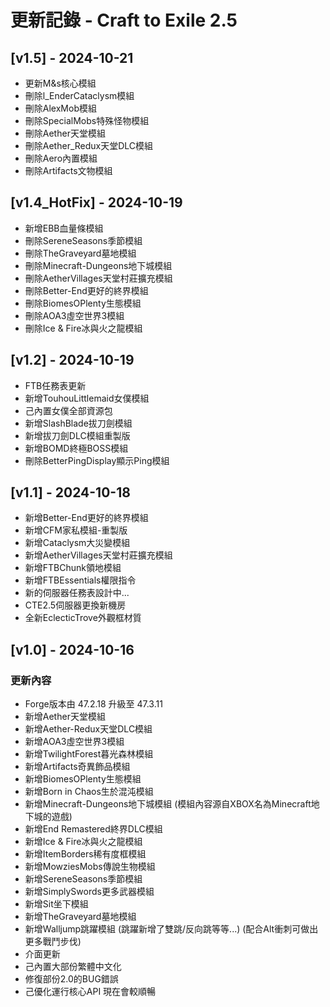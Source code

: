 # 更新記錄 - Craft to Exile 2.5



## [v1.5] - 2024-10-21

- 更新M&s核心模組
- 刪除l_EnderCataclysm模組
- 刪除AlexMob模組
- 刪除SpecialMobs特殊怪物模組
- 刪除Aether天堂模組
- 刪除Aether_Redux天堂DLC模組
- 刪除Aero內置模組
- 刪除Artifacts文物模組

## [v1.4_HotFix] - 2024-10-19

- 新增EBB血量條模組
- 刪除SereneSeasons季節模組
- 刪除TheGraveyard墓地模組
- 刪除Minecraft-Dungeons地下城模組
- 刪除AetherVillages天堂村莊擴充模組
- 刪除Better-End更好的終界模組
- 刪除BiomesOPlenty生態模組
- 刪除AOA3虛空世界3模組
- 刪除Ice & Fire冰與火之龍模組

## [v1.2] - 2024-10-19

- FTB任務表更新
- 新增TouhouLittlemaid女僕模組
- 己內置女僕全部資源包
- 新增SlashBlade拔刀劍模組
- 新增拔刀劍DLC模組重製版
- 新增BOMD終極BOSS模組
- 刪除BetterPingDisplay顯示Ping模組

## [v1.1] - 2024-10-18

- 新增Better-End更好的終界模組
- 新增CFM家私模組-重製版
- 新增Cataclysm大災變模組
- 新增AetherVillages天堂村莊擴充模組
- 新增FTBChunk領地模組
- 新增FTBEssentials權限指令
- 新的伺服器任務表設計中...
- CTE2.5伺服器更換新機房
- 全新EclecticTrove外觀框材質

## [v1.0] - 2024-10-16

### 更新內容
- Forge版本由 47.2.18 升級至 47.3.11
- 新增Aether天堂模組
- 新增Aether-Redux天堂DLC模組
- 新增AOA3虛空世界3模組
- 新增TwilightForest暮光森林模組
- 新增Artifacts奇異飾品模組
- 新增BiomesOPlenty生態模組
- 新增Born in Chaos生於混沌模組
- 新增Minecraft-Dungeons地下城模組
(模組內容源自XBOX名為Minecraft地下城的遊戲)
- 新增End Remastered終界DLC模組
- 新增Ice & Fire冰與火之龍模組
- 新增ItemBorders稀有度框模組
- 新增MowziesMobs傳說生物模組
- 新增SereneSeasons季節模組
- 新增SimplySwords更多武器模組
- 新增Sit坐下模組
- 新增TheGraveyard墓地模組
- 新增Walljump跳躍模組
(跳躍新增了雙跳/反向跳等等...)
(配合Alt衝刺可做出更多戰鬥步伐)
- 介面更新
- 己內置大部份繁體中文化
- 修復部份2.0的BUG錯誤
- 己優化運行核心API 現在會較順暢
